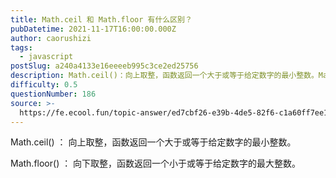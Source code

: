 ```yaml
---
title: Math.ceil 和 Math.floor 有什么区别？
pubDatetime: 2021-11-17T16:00:00.000Z
author: caorushizi
tags:
  - javascript
postSlug: a240a4133e16eeeeb995c3ce2ed25756
description: Math.ceil()：向上取整，函数返回一个大于或等于给定数字的最小整数。Math.floor()：向下取整，函数返回一个小于或等于给定数字的最大整数。
difficulty: 0.5
questionNumber: 186
source: >-
  https://fe.ecool.fun/topic-answer/ed7cbf26-e39b-4de5-82f6-c1a60ff7ee15?orderBy=updateTime&order=desc&tagId=10
---
```


Math.ceil() ： 向上取整，函数返回一个大于或等于给定数字的最小整数。

Math.floor() ： 向下取整，函数返回一个小于或等于给定数字的最大整数。

